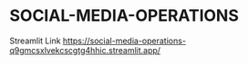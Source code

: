 # SOCIAL-MEDIA-OPERATIONS

Streamlit Link 
https://social-media-operations-q9gmcsxlvekcscgtg4hhic.streamlit.app/
